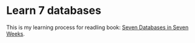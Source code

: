 # Learn 7 databases

This is my learning process for readling book: [Seven Databases in Seven Weeks](http://pragprog.com/book/rwdata/seven-databases-in-seven-weeks).


